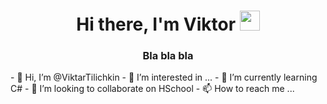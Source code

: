 <h1 align="center">Hi there, I'm Viktor</a> 
<img src="https://github.com/blackcater/blackcater/raw/main/images/Hi.gif" height="32"/></h1>
<h3 align="center">Bla bla bla</h3>
- 👋 Hi, I’m @ViktarTilichkin
- 👀 I’m interested in ...
- 🌱 I’m currently learning С#
- 💞️ I’m looking to collaborate on HSchool
- 📫 How to reach me ...

<!---
ViktarTilichkin/ViktarTilichkin is a ✨ special ✨ repository because its `README.md` (this file) appears on your GitHub profile.
You can click the Preview link to take a look at your changes.
--->
